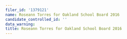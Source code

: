 ```yaml
---
filer_id: '1379121'
name: Roseann Torres for Oakland School Board 2016
candidate_controlled_id: ''
data_warning:
title: Roseann Torres for Oakland School Board 2016
---
```

